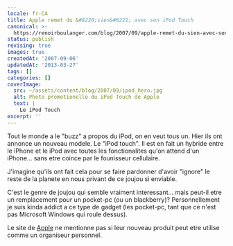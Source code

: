 ```yaml
---
locale: fr-CA
title: Apple remet du &#8220;sien&#8221; avec son iPod Touch
canonical: >-
  https://renoirboulanger.com/blog/2007/09/apple-remet-du-sien-avec-son-ipod-touch/
status: publish
revising: true
images: true
createdAt: '2007-09-06'
updatedAt: '2013-03-27'
tags: []
categories: []
coverImage:
  src: ~/assets/content/blog/2007/09/ipod_hero.jpg
  alt: Photo promotionelle du iPod Touch de Apple
  text: |
    Le iPod Touch
excerpt: ''
---
```


Tout le monde a le "buzz" a propos du iPod, on en veut tous un. Hier ils ont annonce un nouveau modele. Le "iPod touch". Il est en fait un hybride entre le iPhone et le iPod avec toutes les fonctionalites qu'on attend d'un iPhone... sans etre coince par le founisseur cellulaire.

<!--more-->


J'imagine qu'ils ont fait cela pour se faire pardonner d'avoir "ignore" le reste de la planete en nous privant de ce joujou si enviable.

C'est le genre de joujou qui semble vraiment interessant... mais peut-il etre un remplacement pour un pocket-pc (ou un blackberry)? Personnellement je suis kinda addict a ce type de gadget (les pocket-pc, tant que ce n'est pas Microsoft Windows qui roule dessus).

Le site de <span class="nobr"><a href="http://www.apple.com/ipodtouch/" rel="nofollow">Apple</a></span> ne mentionne pas si leur nouveau produit peut etre utilise comme un organiseur personnel.

